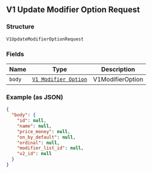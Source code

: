 ## V1 Update Modifier Option Request

### Structure

`V1UpdateModifierOptionRequest`

### Fields

| Name | Type | Description |
|  --- | --- | --- |
| `body` | [`V1 Modifier Option`](/doc/models/v1-modifier-option.md) | V1ModifierOption |

### Example (as JSON)

```json
{
  "body": {
    "id": null,
    "name": null,
    "price_money": null,
    "on_by_default": null,
    "ordinal": null,
    "modifier_list_id": null,
    "v2_id": null
  }
}
```

